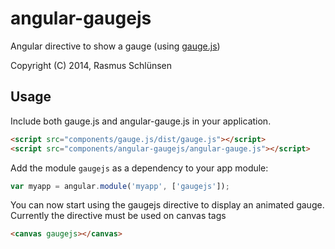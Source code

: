 # angular-gaugejs

Angular directive to show a gauge (using [gauge.js](http://bernii.github.io/gauge.js/))

Copyright (C) 2014, Rasmus Schlünsen 

## Usage

Include both gauge.js and angular-gauge.js in your application.

```html
<script src="components/gauge.js/dist/gauge.js"></script>
<script src="components/angular-gaugejs/angular-gauge.js"></script>
```

Add the module `gaugejs` as a dependency to your app module:

```js
var myapp = angular.module('myapp', ['gaugejs']);
```

You can now start using the gaugejs directive to display an animated gauge. 
Currently the directive must be used on canvas tags

```html
<canvas gaugejs></canvas>
```
